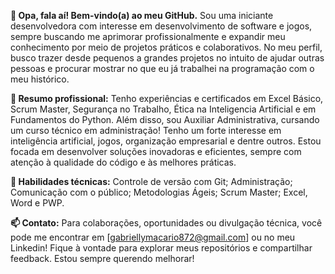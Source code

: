 **👋 Opa, fala aí! Bem-vindo(a) ao meu GitHub.**
Sou uma iniciante desenvolvedora com interesse em desenvolvimento de software e jogos, sempre buscando me aprimorar profissionalmente e expandir
meu conhecimento por meio de projetos práticos e colaborativos. No meu perfil, busco trazer desde pequenos a grandes projetos no intuito de ajudar 
outras pessoas e procurar mostrar no que eu já trabalhei na programação com o meu histórico.

**💼 Resumo profissional:**
Tenho experiências e certificados em Excel Básico, Scrum Master, Segurança no Trabalho, Ética na Inteligencia Artificial e em Fundamentos do Python.
Além disso, sou Auxiliar Administrativa, cursando um curso técnico em administração! Tenho um forte interesse em inteligência artificial, jogos, 
organização empresarial e dentre outros. Estou focada em desenvolver soluções inovadoras e eficientes, sempre com atenção à qualidade do código
e às melhores práticas.

**🔧 Habilidades técnicas:**
Controle de versão com Git;
Administração;
Comunicação com o público;
Metodologias Ágeis;
Scrum Master;
Excel, Word e PWP.

**📫 Contato:**
Para colaborações, oportunidades ou divulgação técnica, você pode me encontrar em [gabriellymacario872@gmail.com] ou no meu Linkedin!
Fique à vontade para explorar meus repositórios e compartilhar feedback. Estou sempre querendo melhorar!


